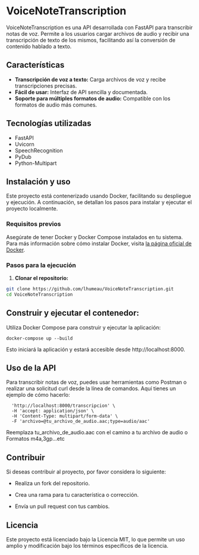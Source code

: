 # VoiceNoteTranscription

VoiceNoteTranscription es una API desarrollada con FastAPI para transcribir notas de voz. Permite a los usuarios cargar archivos de audio y recibir una transcripción de texto de los mismos, facilitando así la conversión de contenido hablado a texto.

## Características

- **Transcripción de voz a texto:** Carga archivos de voz y recibe transcripciones precisas.
- **Fácil de usar:** Interfaz de API sencilla y documentada.
- **Soporte para múltiples formatos de audio:** Compatible con los formatos de audio más comunes.

## Tecnologías utilizadas

- FastAPI
- Uvicorn
- SpeechRecognition
- PyDub
- Python-Multipart

## Instalación y uso

Este proyecto está contenerizado usando Docker, facilitando su despliegue y ejecución. A continuación, se detallan los pasos para instalar y ejecutar el proyecto localmente.

### Requisitos previos

Asegúrate de tener Docker y Docker Compose instalados en tu sistema. Para más información sobre cómo instalar Docker, visita [la página oficial de Docker](https://docs.docker.com/get-docker/).

### Pasos para la ejecución

1. **Clonar el repositorio:**

```bash
git clone https://github.com/lhumeau/VoiceNoteTranscription.git
cd VoiceNoteTranscription
```

## Construir y ejecutar el contenedor:

Utiliza Docker Compose para construir y ejecutar la aplicación:

`docker-compose up --build`

Esto iniciará la aplicación y estará accesible desde http://localhost:8000.

## Uso de la API

Para transcribir notas de voz, puedes usar herramientas como Postman o realizar una solicitud curl desde la línea de comandos. Aquí tienes un ejemplo de cómo hacerlo:

```curl -X 'POST' \
  'http://localhost:8000/transcripcion' \
  -H 'accept: application/json' \
  -H 'Content-Type: multipart/form-data' \
  -F 'archivo=@tu_archivo_de_audio.aac;type=audio/aac'
```


Reemplaza tu_archivo_de_audio.aac con el camino a tu archivo de audio o Formatos m4a,3gp...etc 

## Contribuir

Si deseas contribuir al proyecto, por favor considera lo siguiente:

- Realiza un fork del repositorio.

- Crea una rama para tu característica o corrección.

- Envía un pull request con tus cambios.

## Licencia
Este proyecto está licenciado bajo la Licencia MIT, lo que permite un uso amplio y modificación bajo los términos específicos de la licencia.

